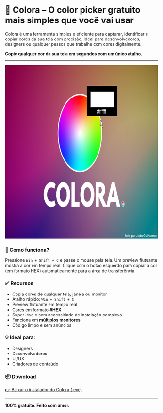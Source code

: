 # 🎨 Colora – O color picker gratuito mais simples que você vai usar

Colora é uma ferramenta simples e eficiente para capturar, identificar e copiar cores da sua tela com precisão. Ideal para desenvolvedores, designers ou qualquer pessoa que trabalhe com cores digitalmente.

**Copie qualquer cor da sua tela em segundos com um único atalho.**


---
<img src="assets/colora_wallpaper.png" width="885" height="570">

### 🚀 Como funciona?
Pressione `Win + Shift + C` e passe o mouse pela tela. Um preview flutuante mostra a cor em tempo real. Clique com o botão esquerdo para copiar a cor (em formato HEX) automaticamente para a área de transferência.

### ✅ Recursos
- Copia cores de qualquer tela, janela ou monitor
- Atalho rápido: `Win + Shift + C`
- Preview flutuante em tempo real
- Cores em formato **#HEX**
- Super leve e sem necessidade de instalação complexa
- Funciona em **múltiplos monitores**
- Código limpo e sem anúncios

### 💡 Ideal para:
- Designers
- Desenvolvedores
- UI/UX
- Criadores de conteúdo

### 📦 Download
[👉 Baixar o instalador do Colora (.exe)]((https://github.com/jgu1lherme/colora/releases/tag/v1.2))

---

**100% gratuito. Feito com amor.**

